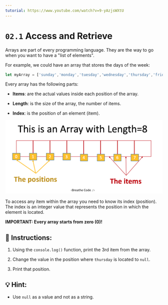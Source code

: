 ```yaml
---
tutorial: https://www.youtube.com/watch?v=9-yAzjsWXtU
---
```


# `02.1` Access and Retrieve

Arrays are part of every programming language. They are the way to go when you want to have a "list of elements".

For example, we could have an array that stores the days of the week:

```js
let myArray = ['sunday','monday','tuesday','wednesday','thursday','friday','saturday'];
```

Every array has the following parts:

- **Items**: are the actual values inside each position of the array.

- **Length**: is the size of the array, the number of items.

- **Index**: is the position of an element (item).

![How arrays work](../../.learn/assets/DbmSOHT.png?raw=true)

To access any item within the array you need to know its index (position). The index is an integer value that represents the position in which the element is located. 

**IMPORTANT: Every array starts from zero (0)!**

## 📝 Instructions:

1. Using the `console.log()` function, print the 3rd item from the array.

2. Change the value in the position where `thursday` is located to `null`.

3. Print that position.

## 💡 Hint:

 + Use `null` as a value and not as a string.

